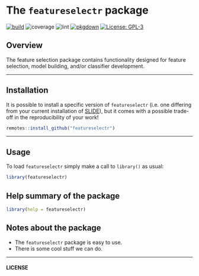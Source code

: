 
<!-- README.md is generated from README.Rmd. Please edit that file -->

# The `featureselectr` package

<!-- badges: start -->

[![build](https://img.shields.io/badge/build-passing-success.svg?logo=travis)](http://bitbucket.sladmin.com/projects/ISV/repos/somafeatureselect/commits)
![coverage](https://img.shields.io/badge/coverage-5.2%25-critical.svg?style=flat&logo=codecov)
![lint](https://img.shields.io/badge/lints-0-success.svg?style=flat&logo=gitlab)
[![pkgdown](https://img.shields.io/badge/pkgdown-_-critical.svg?logo=semantic-web&logoColor=red)](https://bitbucket.sladmin.com/pages/ISV/somafeatureselect/bb-pkgdown/browse/index.html)
[![License:
GPL-3](https://img.shields.io/badge/License-GPL3-blue.svg)](https://www.gnu.org/licenses/gpl-3.0)
<!-- badges: end -->

## Overview

The feature selection package contains functionality designed for
feature selection, model building, and/or classifier development.

-----

## Installation

It is possible to install a specific version of `featureselectr`
(i.e. one differing from your current installation of
[SLIDE](http://bitbucket.sladmin.com/projects/BFX/repos/slide/browse)),
but it comes with a possible trade-off in the reproducibility of your
work\!

``` r
remotes::install_github("featureselectr")
```

-----

## Usage

To load `featureselectr` simply make a call to `library()` as usual:

``` r
library(featureselectr)
```

## Help summary of the package

``` r
library(help = featureselectr)
```

## Notes about the package

  - The `featureselectr` package is easy to use.
  - There is some cool stuff we can do.

-----

#### LICENSE
